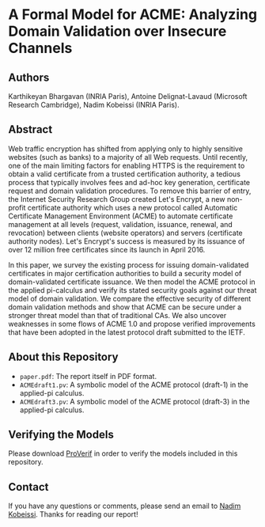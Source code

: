 # A Formal Model for ACME: Analyzing Domain Validation over Insecure Channels

## Authors
Karthikeyan Bhargavan (INRIA Paris), Antoine Delignat-Lavaud (Microsoft Research Cambridge), Nadim Kobeissi (INRIA Paris).

## Abstract
Web traffic encryption has shifted from applying only to highly sensitive websites (such as banks) to a majority of all Web requests. Until recently, one of the main limiting factors for enabling HTTPS is the requirement to obtain a valid certificate from a trusted certification authority, a tedious process that typically involves fees and ad-hoc key generation, certificate request and domain validation procedures. To remove this barrier of entry, the Internet Security Research Group created Let's Encrypt, a new non-profit certificate authority which uses a new protocol called Automatic Certificate Management Environment (ACME) to automate certificate management at all levels (request, validation, issuance, renewal, and revocation) between clients (website operators) and servers (certificate authority nodes). Let's Encrypt's success is measured by its issuance of over 12 million free certificates since its launch in April 2016.

In this paper, we survey the existing process for issuing domain-validated certificates in major certification authorities to build a security model of domain-validated certificate issuance. We then model the ACME protocol in the applied pi-calculus and verify its stated security goals against our threat model of domain validation. We compare the effective security of different domain validation methods and show that ACME can be secure under a stronger threat model than that of traditional CAs. We also uncover weaknesses in some flows of ACME 1.0 and propose verified improvements that have been adopted in the latest protocol draft submitted to the IETF.

## About this Repository
* `paper.pdf`: The report itself in PDF format.
* `ACMEdraft1.pv`: A symbolic model of the ACME protocol (draft-1) in the applied-pi calculus.
* `ACMEdraft3.pv`: A symbolic model of the ACME protocol (draft-3) in the applied-pi calculus.

## Verifying the Models
Please download [ProVerif](http://prosecco.gforge.inria.fr/personal/bblanche/proverif/) in order to verify the models included in this repository.

## Contact
If you have any questions or comments, please send an email to [Nadim Kobeissi](mailto:nadim.kobeissi@inria.fr). Thanks for reading our report!
